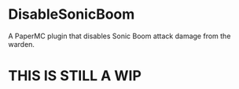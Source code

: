 # DisableSonicBoom
A PaperMC plugin that disables Sonic Boom attack damage from the warden.

# THIS IS STILL A WIP
